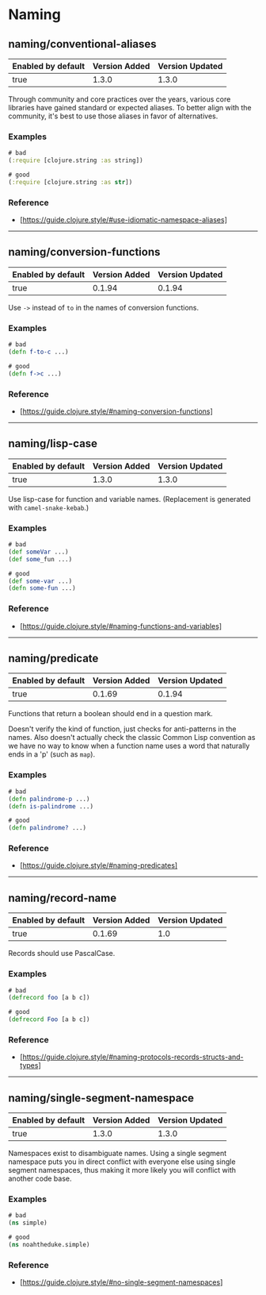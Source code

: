 # Naming

## naming/conventional-aliases

| Enabled by default | Version Added | Version Updated |
| ------------------ | ------------- | --------------- |
| true               | 1.3.0         | 1.3.0           |

Through community and core practices over the years, various core libraries have gained standard or expected aliases. To better align with the community, it's best to use those aliases in favor of alternatives.

### Examples

```clojure
# bad
(:require [clojure.string :as string])

# good
(:require [clojure.string :as str])
```

### Reference

* [https://guide.clojure.style/#use-idiomatic-namespace-aliases]

---

## naming/conversion-functions

| Enabled by default | Version Added | Version Updated |
| ------------------ | ------------- | --------------- |
| true               | 0.1.94        | 0.1.94          |

Use `->` instead of `to` in the names of conversion functions.

### Examples

```clojure
# bad
(defn f-to-c ...)

# good
(defn f->c ...)
```

### Reference

* [https://guide.clojure.style/#naming-conversion-functions]

---

## naming/lisp-case

| Enabled by default | Version Added | Version Updated |
| ------------------ | ------------- | --------------- |
| true               | 1.3.0         | 1.3.0           |

Use lisp-case for function and variable names. (Replacement is generated with `camel-snake-kebab`.)

### Examples

```clojure
# bad
(def someVar ...)
(def some_fun ...)

# good
(def some-var ...)
(defn some-fun ...)
```

### Reference

* [https://guide.clojure.style/#naming-functions-and-variables]

---

## naming/predicate

| Enabled by default | Version Added | Version Updated |
| ------------------ | ------------- | --------------- |
| true               | 0.1.69        | 0.1.94          |

Functions that return a boolean should end in a question mark.

Doesn't verify the kind of function, just checks for anti-patterns in the
names. Also doesn't actually check the classic Common Lisp convention as we
have no way to know when a function name uses a word that naturally ends in
a 'p' (such as `map`).

### Examples

```clojure
# bad
(defn palindrome-p ...)
(defn is-palindrome ...)

# good
(defn palindrome? ...)
```

### Reference

* [https://guide.clojure.style/#naming-predicates]

---

## naming/record-name

| Enabled by default | Version Added | Version Updated |
| ------------------ | ------------- | --------------- |
| true               | 0.1.69        | 1.0             |

Records should use PascalCase.

### Examples

```clojure
# bad
(defrecord foo [a b c])

# good
(defrecord Foo [a b c])
```

### Reference

* [https://guide.clojure.style/#naming-protocols-records-structs-and-types]

---

## naming/single-segment-namespace

| Enabled by default | Version Added | Version Updated |
| ------------------ | ------------- | --------------- |
| true               | 1.3.0         | 1.3.0           |

Namespaces exist to disambiguate names. Using a single segment namespace puts you in direct conflict with everyone else using single segment namespaces, thus making it more likely you will conflict with another code base.

### Examples

```clojure
# bad
(ns simple)

# good
(ns noahtheduke.simple)
```

### Reference

* [https://guide.clojure.style/#no-single-segment-namespaces]

